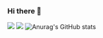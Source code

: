 ### Hi there 👋

<!--
**Zaquum/Zaquum** is a ✨ _special_ ✨ repository because its `README.md` (this file) appears on your GitHub profile.

Here are some ideas to get you started:

- 🔭 I’m currently working on ...
- 🌱 I’m currently learning ...
- 👯 I’m looking to collaborate on ...
- 🤔 I’m looking for help with ...
- 💬 Ask me about ...
- 📫 How to reach me: ...
- 😄 Pronouns: ...
- ⚡ Fun fact: ...
-->

<a href="https://www.instagram.com/dudgns466/" target="_blank"><img src="https://img.shields.io/badge/Instagram-E4405F?style=flat-square&logo=Instagram&logoColor=white"/></a>
<a href="https://www.linkedin.com/in/kim-younghun-6413611bb/" target="_blank"><img src="https://img.shields.io/badge/linkedin-#0A66C2?style=plastic&logo=appveyor&logoColor=white"/></a>
![Anurag's GitHub stats](https://github-readme-stats.vercel.app/api?username=zaquum&show_icons=true&theme=radical)
